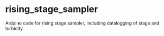 # rising_stage_sampler
Arduino code for rising stage sampler, including datalogging of stage and turbidity 
